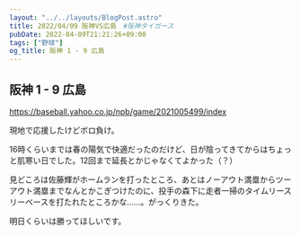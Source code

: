 ```yaml
---
layout: "../../layouts/BlogPost.astro"
title: 2022/04/09 阪神VS広島　#阪神タイガース
pubDate: 2022-04-09T21:21:26+09:00
tags: ["野球"]
og_title: 阪神 1 - 9 広島
---
```


## 阪神 1 - 9 広島

https://baseball.yahoo.co.jp/npb/game/2021005499/index

現地で応援したけどボロ負け。

16時くらいまでは春の陽気で快適だったのだけど、日が陰ってきてからはちょっと肌寒い日でした。12回まで延長とかじゃなくてよかった（？）

見どころは佐藤輝がホームランを打ったところ、あとはノーアウト満塁からツーアウト満塁までなんとかこぎつけたのに、投手の森下に走者一掃のタイムリースリーベースを打たれたところかな……。がっくりきた。

明日くらいは勝ってほしいです。
